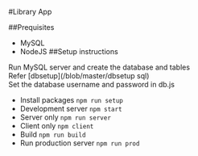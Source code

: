 #Library App

##Prequisites
  * MySQL
  * NodeJS
##Setup instructions

Run MySQL server and create the database and tables <br>
Refer [dbsetup](/blob/master/dbsetup sql) <br>
Set the database username and password in db.js <br>


* Install packages `npm run setup`
* Development server `npm start`
* Server only `npm run server`
* Client only `npm client`
* Build `npm run build`
* Run production server `npm run prod`